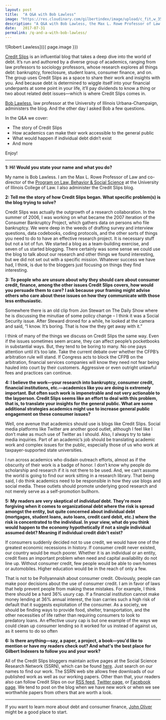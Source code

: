 ```yaml
---
layout: post
title:  "A Q&A with Bob Lawless"
image: "https://res.cloudinary.com/gilbertindex/image/upload/c_fit,w_350/v1501251738/bob_lawless_faroto.jpg"
description: "A Q&A with Bob Lawless, the Max L. Rowe Professor of Law and co-director of the Program on Law, Behavior and Social Science at the University of Illinois Urbana-Champaign."
date:   2017-07-31
permalink: /q-and-a-with-bob-lawless/
---
```


![Robert Lawless]({{ page.image }}) 

[Credit Slips](https://goo.gl/7FZTdb) is an influential blog that takes a deep dive into the world of debt. It’s run and authored by a diverse group of academics, ranging from law professors to sociology professors, whose research explores all things debt: bankruptcy, foreclosure, student loans, consumer finance, and on. The group uses Credit Slips as a space to share their work and insights with you. And because debt is determined to wiggle itself into your financial underpants at some point in your life, it’ll pay dividends to know a thing or two about related debt issues—which is where Credit Slips comes in.  

[Bob Lawless](https://law.illinois.edu/faculty-research/faculty-profiles/robert-m-lawless/), law professor at the University of Illinois Urbana-Champaign, administers the blog. And the other day I asked Bob a few questions. 

In the Q&A we cover:

* The story of Credit Slips 
* How academics can make their work accessible to the general public
* What would happen if individual debt didn’t exist
* And more

Enjoy! 

---

**1: Hi! Would you state your name and what you do?**
 
My name is Bob Lawless. I am the Max L. Rowe Professor of Law and co-director of the [Program on Law, Behavior & Social Science](https://law.illinois.edu/faculty-research/specialty-programs/law-behavior-and-social-science/) at the University of Illinois College of Law. I also administer the Credit Slips blog.
 
**2: Tell me the story of how Credit Slips began. What specific problem(s) is the blog trying to solve?** 
 
Credit Slips was actually the outgrowth of a research collaboration. In the summer of 2006, I was working on what became the 2007 iteration of the Consumer Bankruptcy Project, which gathers data on persons who file bankruptcy. We were deep in the weeds of drafting survey and interview questions, data codebooks, coding protocols, and the other sorts of things you need to do to have an effective research project. It is necessary stuff but not a lot of fun. We started a blog as a team-building exercise, and seven of us started blogging. There certainly was some sense we could use the blog to talk about our research and other things we found interesting, but we did not set out with a specific mission. Whatever success we have had, I think, is due to the bloggers just focusing on things they find interesting.
 
**3: To people who are unsure about why they should care about consumer credit, finance, among the other issues Credit Slips covers, how would you persuade them to care? I ask because your framing might advise others who care about these issues on how they communicate with those less enthusiastic.**
 
Somewhere there is an old clip from Jon Stewart on The Daily Show where he is discussing the minutiae of some policy change – I think it was a Social Security issue. After Steward droned for a while, he looked at the camera and said, “I know. It’s boring. That is how the they get away with it.”
 
I think of many of the things we discuss on Credit Slips the same way. Even if the issues sometimes seem arcane, they can affect people’s pocketbooks in substantial ways. But, they tend to be boring to many. No one pays attention until it’s too late. Take the current debate over whether the CFPB’s arbitration rule will stand. If Congress acts to block the CFPB on the arbitration, financial services companies will know they need not fear being hauled into court by their customers. Aggressive or even outright unlawful fees and practices can continue.
 
**4: I believe the work—your research into bankruptcy, consumer credit, financial institutions, etc.—academics like you are doing is extremely important. But often such work is impenetrable and not very actionable to the layperson. Credit Slips seems like an effort to deal with this problem, that is, to translate your insights for the general public. What are some additional strategies academics might use to increase general public engagement on these consumer issues?**
 
Well, one avenue that academics should use is blogs like Credit Slips. Social media platforms like Twitter are another good outlet, although I feel like I don’t make as much use of Twitter as I should. Also, I always try to take media inquiries. Part of an academic’s job should be translating academic work and complex issues for the public, especially those of us who work at taxpayer-supported state universities.
 
I run across academics who disdain outreach efforts, almost as if the obscurity of their work is a badge of honor. I don’t know why people do scholarship and research if it is not there to be used. And, we can’t assume the world is going to find our work sitting in a research library. That being said, I do think academics need to be responsible in how they use blogs and social media. These outlets should promote underlying good research and not merely serve as a self-promotion bullhorn.
 
**5: My readers are very skeptical of *individual* debt. They're more forgiving when it comes to organizational debt where the risk is spread amongst the entity, but quite concerned about individual debt (mortgages, student loans, auto loans, credit card debit, etc.) where the risk is concentrated to the individual. In your view, what do you think would happen to the economy hypothetically if not a single individual assumed debt? Meaning if individual credit didn't exist?**
 
If consumers suddenly decided not to use credit, we would have one of the greatest economic recessions in history. If consumer credit never existed, our country would be much poorer. Whether it is an individual or an entity, credit fixes an important problem when need and capital availability do not line up. Without consumer credit, few people would be able to own homes or automobiles. Higher education would be in the reach of only a few.
 
That is not to be Pollyannaish about consumer credit. Obviously, people can make poor decisions about the use of consumer credit. I am in favor of laws that help prevent people from making these mistakes. For example, I think there should be a hard 36% usury cap. If a financial institution cannot make money lending at 36% annual interest, the loan carries such a high risk of default that it suggests exploitation of the consumer. As a society, we should be finding ways to provide food, shelter, transportation, and the other necessities of life rather than requiring consumers to look to predatory loans. An effective usury cap is but one example of the ways we could clean up consumer lending so it worked for us instead of against us, as it seems to do so often
 
**6: Is there anything—say, a paper, a project, a book—you'd like to mention or have my readers check out? And what's the best place for Gilbert Indexers to follow you and your work?**
 
All of the Credit Slips bloggers maintain active pages at the Social Science Research Network (SSRN), which can be found [here](http://www.ssrn.com). Just search on our names to find our work. The SSRN web site allows free downloads of our published work as well as our working papers. Other than that, your readers also can follow Credit Slips on our [RSS feed](https://feeds.feedburner.com/creditslips/feed), [Twitter page](https://twitter.com/creditslips), or [Facebook page](https://www.facebook.com/CreditSlips/). We tend to post on the blog when we have new work or when we see worthwhile papers from others that are worth a look.

---

If you want to learn more about debt and consumer finance, [John Oliver](http://www.creditslips.org/creditslips/2016/08/my-entry.html) might be a good place to start. 

